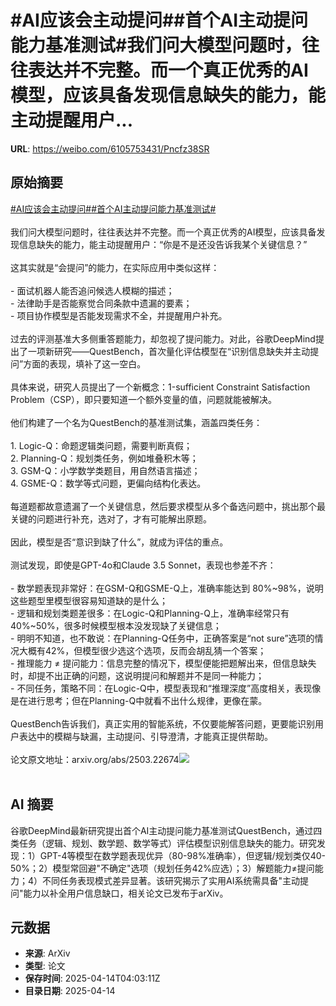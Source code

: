 # #AI应该会主动提问##首个AI主动提问能力基准测试#我们问大模型问题时，往往表达并不完整。而一个真正优秀的AI模型，应该具备发现信息缺失的能力，能主动提醒用户...

**URL**: https://weibo.com/6105753431/Pncfz38SR

## 原始摘要

<a href="https://m.weibo.cn/search?containerid=231522type%3D1%26t%3D10%26q%3D%23AI%E5%BA%94%E8%AF%A5%E4%BC%9A%E4%B8%BB%E5%8A%A8%E6%8F%90%E9%97%AE%23&amp;extparam=%23AI%E5%BA%94%E8%AF%A5%E4%BC%9A%E4%B8%BB%E5%8A%A8%E6%8F%90%E9%97%AE%23" data-hide=""><span class="surl-text">#AI应该会主动提问#</span></a><a href="https://m.weibo.cn/search?containerid=231522type%3D1%26t%3D10%26q%3D%23%E9%A6%96%E4%B8%AAAI%E4%B8%BB%E5%8A%A8%E6%8F%90%E9%97%AE%E8%83%BD%E5%8A%9B%E5%9F%BA%E5%87%86%E6%B5%8B%E8%AF%95%23&amp;extparam=%23%E9%A6%96%E4%B8%AAAI%E4%B8%BB%E5%8A%A8%E6%8F%90%E9%97%AE%E8%83%BD%E5%8A%9B%E5%9F%BA%E5%87%86%E6%B5%8B%E8%AF%95%23" data-hide=""><span class="surl-text">#首个AI主动提问能力基准测试#</span></a><br><br>我们问大模型问题时，往往表达并不完整。而一个真正优秀的AI模型，应该具备发现信息缺失的能力，能主动提醒用户：“你是不是还没告诉我某个关键信息？”<br><br>这其实就是“会提问”的能力，在实际应用中类似这样：<br><br>- 面试机器人能否追问候选人模糊的描述；<br>- 法律助手是否能察觉合同条款中遗漏的要素；<br>- 项目协作模型是否能发现需求不全，并提醒用户补充。<br><br>过去的评测基准大多侧重答题能力，却忽视了提问能力。对此，谷歌DeepMind提出了一项新研究——QuestBench，首次量化评估模型在“识别信息缺失并主动提问”方面的表现，填补了这一空白。<br><br>具体来说，研究人员提出了一个新概念：1-sufficient Constraint Satisfaction Problem（CSP），即只要知道一个额外变量的值，问题就能被解决。<br><br>他们构建了一个名为QuestBench的基准测试集，涵盖四类任务：<br><br>1. Logic-Q：命题逻辑类问题，需要判断真假；<br>2. Planning-Q：规划类任务，例如堆叠积木等；<br>3. GSM-Q：小学数学类题目，用自然语言描述；<br>4. GSME-Q：数学等式问题，更偏向结构化表达。<br><br>每道题都故意遗漏了一个关键信息，然后要求模型从多个备选问题中，挑出那个最关键的问题进行补充，选对了，才有可能解出原题。<br><br>因此，模型是否“意识到缺了什么”，就成为评估的重点。<br><br>测试发现，即使是GPT-4o和Claude 3.5 Sonnet，表现也参差不齐：<br><br>- 数学题表现非常好：在GSM-Q和GSME-Q上，准确率能达到 80%~98%，说明这些题型里模型很容易知道缺的是什么；<br>- 逻辑和规划类题差很多：在Logic-Q和Planning-Q上，准确率经常只有40%~50%，很多时候模型根本没发现缺了关键信息；<br>- 明明不知道，也不敢说：在Planning-Q任务中，正确答案是“not sure”选项的情况大概有42%，但模型很少选这个选项，反而会胡乱猜一个答案；<br>- 推理能力 ≠ 提问能力：信息完整的情况下，模型便能把题解出来，但信息缺失时，却提不出正确的问题，这说明提问和解题并不是同一种能力；<br>- 不同任务，策略不同：在Logic-Q中，模型表现和“推理深度”高度相关，表现像是在进行思考；但在Planning-Q中就看不出什么规律，更像在蒙。<br><br>QuestBench告诉我们，真正实用的智能系统，不仅要能解答问题，更要能识别用户表达中的模糊与缺漏，主动提问、引导澄清，才能真正提供帮助。<br><br>论文原文地址：arxiv.org/abs/2503.22674<img style="" src="https://tvax3.sinaimg.cn/large/006Fd7o3gy1i0g5kn3gt2j30zk0uf1c1.jpg" referrerpolicy="no-referrer"><br><br>

## AI 摘要

谷歌DeepMind最新研究提出首个AI主动提问能力基准测试QuestBench，通过四类任务（逻辑、规划、数学题、数学等式）评估模型识别信息缺失的能力。研究发现：1）GPT-4等模型在数学题表现优异（80-98%准确率），但逻辑/规划类仅40-50%；2）模型常回避"不确定"选项（规划任务42%应选）；3）解题能力≠提问能力；4）不同任务表现模式差异显著。该研究揭示了实用AI系统需具备"主动提问"能力以补全用户信息缺口，相关论文已发布于arXiv。

## 元数据

- **来源**: ArXiv
- **类型**: 论文
- **保存时间**: 2025-04-14T04:03:11Z
- **目录日期**: 2025-04-14
